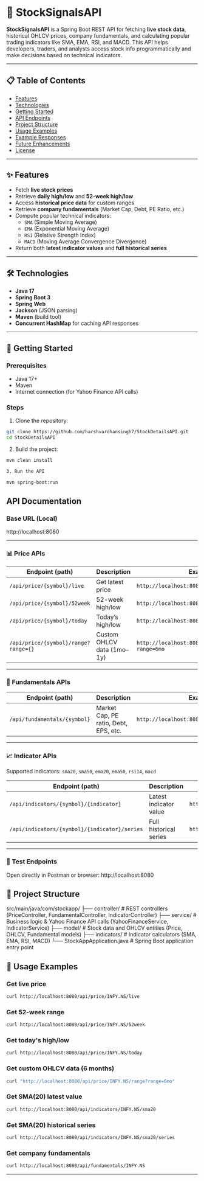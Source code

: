 # 🚀 StockSignalsAPI

**StockSignalsAPI** is a Spring Boot REST API for fetching **live stock data**, historical OHLCV prices, company fundamentals, and calculating popular trading indicators like SMA, EMA, RSI, and MACD. This API helps developers, traders, and analysts access stock info programmatically and make decisions based on technical indicators.

---

## 📋 Table of Contents
- [Features](#features)
- [Technologies](#technologies)
- [Getting Started](#getting-started)
- [API Endpoints](#api-endpoints)
- [Project Structure](#project-structure)
- [Usage Examples](#usage-examples)
- [Example Responses](#example-responses)
- [Future Enhancements](#future-enhancements)
- [License](#license)

---

## ✨ Features

- Fetch **live stock prices**
- Retrieve **daily high/low** and **52-week high/low**
- Access **historical price data** for custom ranges
- Retrieve **company fundamentals** (Market Cap, Debt, PE Ratio, etc.)
- Compute popular technical indicators:
  - `SMA` (Simple Moving Average)
  - `EMA` (Exponential Moving Average)
  - `RSI` (Relative Strength Index)
  - `MACD` (Moving Average Convergence Divergence)
- Return both **latest indicator values** and **full historical series**

---

## 🛠 Technologies

- **Java 17**
- **Spring Boot 3**
- **Spring Web**
- **Jackson** (JSON parsing)
- **Maven** (build tool)
- **Concurrent HashMap** for caching API responses

---

## 🚀 Getting Started

### Prerequisites
- Java 17+
- Maven
- Internet connection (for Yahoo Finance API calls)

### Steps

1. Clone the repository:

```bash
git clone https://github.com/harshvardhansingh7/StockDetailsAPI.git
cd StockDetailsAPI
```

2. Build the project:

```bash
mvn clean install
```

```bash
3. Run the API

mvn spring-boot:run
```


## API Documentation

### Base URL (Local)

http://localhost:8080

---

### 📊 Price APIs

| Endpoint (path)                      | Description                  | Example URL                                                                 |
|--------------------------------------|------------------------------|----------------------------------------------------------------------------|
| `/api/price/{symbol}/live`           | Get latest price             | `http://localhost:8080/api/price/INFY.NS/live`                             |
| `/api/price/{symbol}/52week`         | 52-week high/low             | `http://localhost:8080/api/price/INFY.NS/52week`                           |
| `/api/price/{symbol}/today`          | Today’s high/low             | `http://localhost:8080/api/price/INFY.NS/today`                            |
| `/api/price/{symbol}/range?range={}` | Custom OHLCV data (1mo–1y)   | `http://localhost:8080/api/price/INFY.NS/range?range=6mo`                  |


---

### 🏦 Fundamentals APIs

| Endpoint (path)              | Description                            | Example URL                                             |
|-------------------------------|----------------------------------------|---------------------------------------------------------|
| `/api/fundamentals/{symbol}` | Market Cap, PE ratio, Debt, EPS, etc.  | `http://localhost:8080/api/fundamentals/INFY.NS`        |

---

### 📈 Indicator APIs  

Supported indicators: `sma20`, `sma50`, `ema20`, `ema50`, `rsi14`, `macd`

| Endpoint (path)                                | Description                  | Example URL                                                          |
|------------------------------------------------|------------------------------|----------------------------------------------------------------------|
| `/api/indicators/{symbol}/{indicator}`         | Latest indicator value       | `http://localhost:8080/api/indicators/INFY.NS/sma20`                 |
| `/api/indicators/{symbol}/{indicator}/series`  | Full historical series       | `http://localhost:8080/api/indicators/INFY.NS/sma20/series`          |

---

### 🔬 Test Endpoints

Open directly in Postman or browser:
http://localhost:8080

## 📂 Project Structure

src/main/java/com/stockapp/
├── controller/ # REST controllers (PriceController, FundamentalController, IndicatorController)
├── service/ # Business logic & Yahoo Finance API calls (YahooFinanceService, IndicatorService)
├── model/ # Stock data and OHLCV entities (Price, OHLCV, Fundamental models)
├── indicators/ # Indicator calculators (SMA, EMA, RSI, MACD)
└── StockAppApplication.java # Spring Boot application entry point


## 🚀 Usage Examples

### Get live price
```bash
curl http://localhost:8080/api/price/INFY.NS/live
```
### Get 52-week range
```bash
curl http://localhost:8080/api/price/INFY.NS/52week
```
### Get today's high/low
```bash
curl http://localhost:8080/api/price/INFY.NS/today
```
### Get custom OHLCV data (6 months)
```bash
curl "http://localhost:8080/api/price/INFY.NS/range?range=6mo"
```
### Get SMA(20) latest value
```bash
curl http://localhost:8080/api/indicators/INFY.NS/sma20
```
### Get SMA(20) historical series
```bash
curl http://localhost:8080/api/indicators/INFY.NS/sma20/series
```
### Get company fundamentals
```bash
curl http://localhost:8080/api/fundamentals/INFY.NS
```
---
